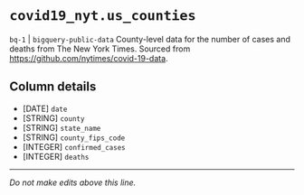 # `covid19_nyt.us_counties`
`bq-1` | `bigquery-public-data`
County-level data for the number of cases and deaths from The New York Times. Sourced from https://github.com/nytimes/covid-19-data.

## Column details
* [DATE]      `date`
* [STRING]    `county`
* [STRING]    `state_name`
* [STRING]    `county_fips_code`
* [INTEGER]   `confirmed_cases`
* [INTEGER]   `deaths`

-------------------------------------------------------------------------------
*Do not make edits above this line.*
